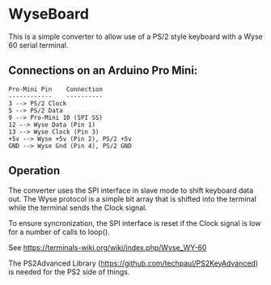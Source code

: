 # WyseBoard

This is a simple converter to allow use of a PS/2 style keyboard with a Wyse 60 serial terminal.

## Connections on an Arduino Pro Mini:

    Pro-Mini Pin	Connection
    ------------    ----------
    3 --> PS/2 Clock
    5 --> PS/2 Data
    9 --> Pro-Mini 10 (SPI SS)
    12 --> Wyse Data (Pin 1)
    13 --> Wyse Clock (Pin 3)
    +5v --> Wyse +5v (Pin 2), PS/2 +5v
    GND --> Wyse Gnd (Pin 4), PS/2 GND


## Operation

The converter uses the SPI interface in slave mode to shift keyboard
data out.  The Wyse protocol is a simple bit array that is shifted into
the terminal while the terminal sends the Clock signal.

To ensure syncronization, the SPI interface is reset if the Clock signal is low for a number of calls to loop().

See https://terminals-wiki.org/wiki/index.php/Wyse_WY-60

The PS2Advanced Library (https://github.com/techpaul/PS2KeyAdvanced) is needed for the PS2 side of things.




